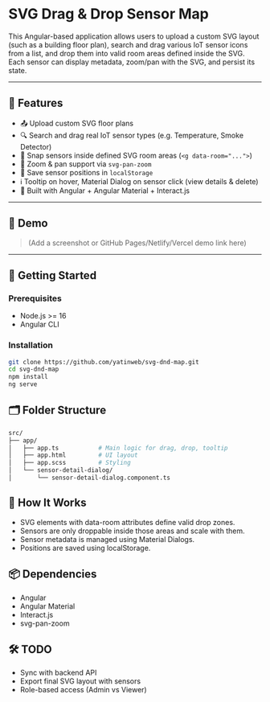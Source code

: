 # SVG Drag & Drop Sensor Map

This Angular-based application allows users to upload a custom SVG layout (such as a building floor plan), search and drag various IoT sensor icons from a list, and drop them into valid room areas defined inside the SVG. Each sensor can display metadata, zoom/pan with the SVG, and persist its state.

---

## 🔧 Features

- 📤 Upload custom SVG floor plans
- 🔍 Search and drag real IoT sensor types (e.g. Temperature, Smoke Detector)
- 🧲 Snap sensors inside defined SVG room areas (`<g data-room="...">`)
- 🧭 Zoom & pan support via `svg-pan-zoom`
- 💾 Save sensor positions in `localStorage`
- ℹ️ Tooltip on hover, Material Dialog on sensor click (view details & delete)
- 🎨 Built with Angular + Angular Material + Interact.js

---

## 🧪 Demo

> (Add a screenshot or GitHub Pages/Netlify/Vercel demo link here)

---

## 🚀 Getting Started

### Prerequisites

- Node.js >= 16
- Angular CLI

### Installation

```bash
git clone https://github.com/yatinweb/svg-dnd-map.git
cd svg-dnd-map
npm install
ng serve
```

## 🗂️ Folder Structure
```bash
src/
├── app/
│   ├── app.ts           # Main logic for drag, drop, tooltip
│   ├── app.html         # UI layout
│   ├── app.scss         # Styling
│   └── sensor-detail-dialog/
│       └── sensor-detail-dialog.component.ts
```

## 🧩 How It Works
 - SVG elements with data-room attributes define valid drop zones.
 - Sensors are only droppable inside those areas and scale with them.
 - Sensor metadata is managed using Material Dialogs.
 - Positions are saved using localStorage.

## 📦 Dependencies
 - Angular
 - Angular Material
 - Interact.js
 - svg-pan-zoom

## 🛠️ TODO
 - Sync with backend API
 - Export final SVG layout with sensors
 - Role-based access (Admin vs Viewer)